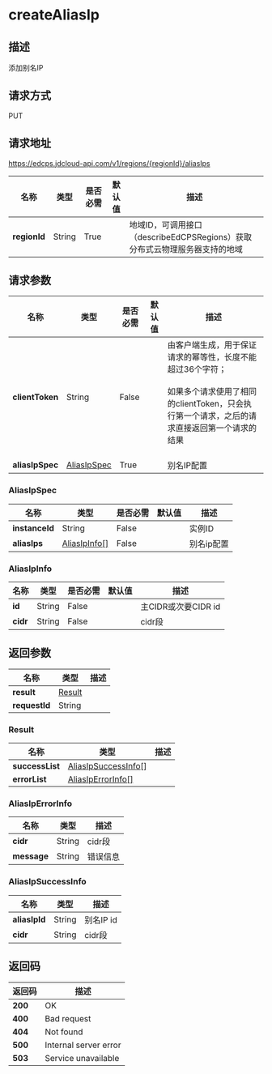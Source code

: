 # createAliasIp


## 描述
添加别名IP

## 请求方式
PUT

## 请求地址
https://edcps.jdcloud-api.com/v1/regions/{regionId}/aliasIps

|名称|类型|是否必需|默认值|描述|
|---|---|---|---|---|
|**regionId**|String|True| |地域ID，可调用接口（describeEdCPSRegions）获取分布式云物理服务器支持的地域|

## 请求参数
|名称|类型|是否必需|默认值|描述|
|---|---|---|---|---|
|**clientToken**|String|False| |由客户端生成，用于保证请求的幂等性，长度不能超过36个字符；<br/><br>如果多个请求使用了相同的clientToken，只会执行第一个请求，之后的请求直接返回第一个请求的结果<br/><br>|
|**aliasIpSpec**|[AliasIpSpec](#aliasipspec)|True| |别名IP配置|

### <div id="AliasIpSpec">AliasIpSpec</div>
|名称|类型|是否必需|默认值|描述|
|---|---|---|---|---|
|**instanceId**|String|False| |实例ID|
|**aliasIps**|[AliasIpInfo[]](#aliasipinfo)|False| |别名ip配置|
### <div id="AliasIpInfo">AliasIpInfo</div>
|名称|类型|是否必需|默认值|描述|
|---|---|---|---|---|
|**id**|String|False| |主CIDR或次要CIDR id|
|**cidr**|String|False| |cidr段|

## 返回参数
|名称|类型|描述|
|---|---|---|
|**result**|[Result](#result)| |
|**requestId**|String| |

### <div id="Result">Result</div>
|名称|类型|描述|
|---|---|---|
|**successList**|[AliasIpSuccessInfo[]](#aliasipsuccessinfo)| |
|**errorList**|[AliasIpErrorInfo[]](#aliasiperrorinfo)| |
### <div id="AliasIpErrorInfo">AliasIpErrorInfo</div>
|名称|类型|描述|
|---|---|---|
|**cidr**|String|cidr段|
|**message**|String|错误信息|
### <div id="AliasIpSuccessInfo">AliasIpSuccessInfo</div>
|名称|类型|描述|
|---|---|---|
|**aliasIpId**|String|别名IP id|
|**cidr**|String|cidr段|

## 返回码
|返回码|描述|
|---|---|
|**200**|OK|
|**400**|Bad request|
|**404**|Not found|
|**500**|Internal server error|
|**503**|Service unavailable|
